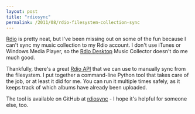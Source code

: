 ```yaml
---
layout: post
title: "rdiosync"
permalink: /2011/08/rdio-filesystem-collection-sync
---
```


[Rdio][] is pretty neat, but I've been missing out on some of the fun because I
can't sync my music collection to my Rdio account. I don't use iTunes or Windows
Media Player, so the [Rdio Desktop](http://www.rdio.com/#/apps/desktop/) Music
Collector doesn't do me much good.

Thankfully, there's a great [Rdio API](http://developer.rdio.com/page) that we
can use to manually sync from the filesystem. I put together a command-line
Python tool that takes care of the job, or at least it did for me. You can run
it multiple times safely, as it keeps track of which albums have already been
uploaded. 

The tool is available on GitHub at
[rdiosync](https://github.com/peplin/rdiosync) - I hope it's helpful for someone
else, too.

[Rdio]: http://rdio.com
[collection]: http://help.rdio.com/customer/portal/articles/58971-collection
